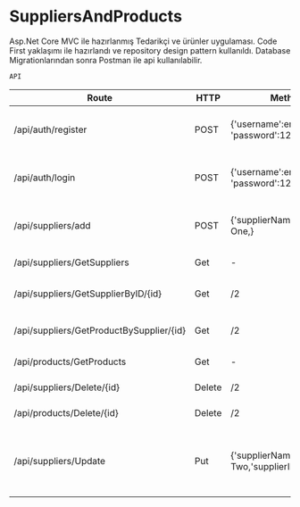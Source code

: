 
# SuppliersAndProducts

Asp.Net Core MVC ile hazırlanmış Tedarikçi ve ürünler uygulaması.
Code First yaklaşımı ile hazırlandı ve repository design pattern kullanıldı.
Database Migrationlarından sonra Postman ile api kullanılabilir.

    API 
     
| Route | HTTP | Method | Description |
| --- | --- | --- | --- |
| /api/auth/register | POST | {'username':emresalman1, 'password':12345} | Send UserName and Password for Register |
| /api/auth/login | POST | {'username':emresalman1, 'password':12345} | Send userName and Password for Login |
| /api/suppliers/add  | POST | {'supplierName':supplier One,} | Send SupplierName for add supplier |
| /api/suppliers/GetSuppliers | Get | - | for get all Suppliers |
| /api/suppliers/GetSupplierByID/{id} | Get | /2 | for get supplier by SupplierID |
| /api/suppliers/GetProductBySupplier/{id} | Get | /2 | for get products by SupplierID |
| /api/products/GetProducts | Get | - | Get all Product |
| /api/suppliers/Delete/{id} | Delete | /2 | Delete supplier |
| /api/products/Delete/{id} | Delete | /2 | Delete product |
| /api/suppliers/Update | Put |{'supplierName':supplier Two,'supplierID':1,}  | Send SupplierName and SupplierID for update supplier |
